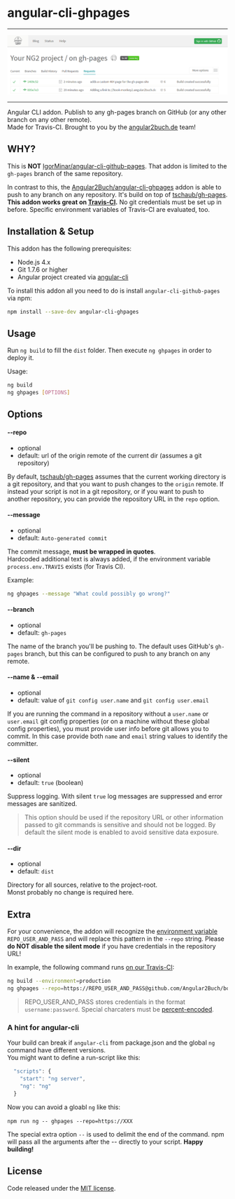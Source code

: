# angular-cli-ghpages

<hr>

![Screenshot](screenshot-travis.png)

<hr>

Angular CLI addon. Publish to any gh-pages branch on GitHub (or any other branch on any other remote).  
Made for Travis-CI. Brought to you by the [angular2buch.de](https://angular2buch.de/) team! 

## WHY?

This is __NOT__ [IgorMinar/angular-cli-github-pages](https://github.com/IgorMinar/angular-cli-github-pages). That addon is limited to the `gh-pages` branch of the same repository.

In contrast to this, the [Angular2Buch/angular-cli-ghpages](https://github.com/Angular2Buch/angular-cli-ghpages) addon is able to push to any branch on any repository. It's build on top of [tschaub/gh-pages](https://github.com/tschaub/gh-pages).
__This addon works great on [Travis-CI](https://travis-ci.org/).__ No git credentials must be set up in before. Specific environment variables of Travis-CI are evaluated, too.

## Installation & Setup

This addon has the following prerequisites:

- Node.js 4.x
- Git 1.7.6 or higher
- Angular project created via [angular-cli](https://github.com/angular/angular-cli)

To install this addon all you need to do is install `angular-cli-github-pages` via npm:

```sh
npm install --save-dev angular-cli-ghpages
```

## Usage

Run `ng build` to fill the `dist` folder.
Then execute `ng ghpages` in order to deploy it.

Usage:

```sh
ng build
ng ghpages [OPTIONS]
```

## Options

#### <a id="repo">--repo</a>
 * optional
 * default: url of the origin remote of the current dir (assumes a git repository)

By default, [tschaub/gh-pages](https://github.com/tschaub/gh-pages) assumes that the current working directory is a git repository, and that you want to push changes to the `origin` remote. If instead your script is not in a git repository, or if you want to push to another repository, you can provide the repository URL in the `repo` option.

#### <a id="message">--message</a>
 * optional
 * default: `Auto-generated commit`

The commit message, __must be wrapped in quotes__.  
Hardcoded additional text is always added, if the environment variable `process.env.TRAVIS` exists (for Travis CI). 

Example:
```sh
ng ghpages --message "What could possibly go wrong?"
```


#### <a id="branch">--branch</a>
 * optional
 * default: `gh-pages`
 
The name of the branch you'll be pushing to.  The default uses GitHub's `gh-pages` branch, but this can be configured to push to any branch on any remote.


#### <a id="name">--name & --email</a>
 * optional
 * default: value of `git config user.name` and `git config user.email`

If you are running the command in a repository without a `user.name` or `user.email` git config properties (or on a machine without these global config properties), you must provide user info before git allows you to commit. In this case provide both `name` and `email` string values to identify the committer.


#### <a id="silent">--silent</a>
 * optional
 * default: `true` (boolean)

Suppress logging. With silent `true` log messages are suppressed and error messages are sanitized.

> This option should be used if the repository URL or other information passed to git commands is sensitive and should not be logged. By default the silent mode is enabled to avoid sensitive data exposure.


#### <a id="dir">--dir</a>
 * optional
 * default: `dist`

Directory for all sources, relative to the project-root.  
Monst probably no change is required here.




## Extra

For your convenience, the addon will recognize the [environment variable](https://docs.travis-ci.com/user/environment-variables/#Defining-Variables-in-Repository-Settings) `REPO_USER_AND_PASS` and will replace this pattern in the `--repo` string. Please __do NOT disable the silent mode__ if you have credentials in the repository URL!

In example, the following command runs [on our Travis-CI](https://travis-ci.org/Angular2Buch/book-monkey2):

```sh
ng build --environment=production
ng ghpages --repo=https://REPO_USER_AND_PASS@github.com/Angular2Buch/book-monkey2-public.git --name="The Buildbot" --email=buildbot@angular2buch.de
```
> REPO_USER_AND_PASS stores credentials in the format `username:password`. Special charcaters must be [percent-encoded](https://en.wikipedia.org/wiki/Percent-encoding).

### A hint for angular-cli

Your build can break if `angular-cli` from package.json and the global `ng` command have different versions.  
You might want to define a run-script like this: 

```js
  "scripts": {
    "start": "ng server",
    "ng": "ng"
  }
```

Now you can avoid a gloabl `ng` like this:

```npm run ng -- ghpages --repo=https://XXX```

The special extra option `--` is used to delimit the end of the command. npm will pass all the arguments after the -- directly to your script. __Happy building!__



## License
Code released under the [MIT license](https://opensource.org/licenses/MIT).